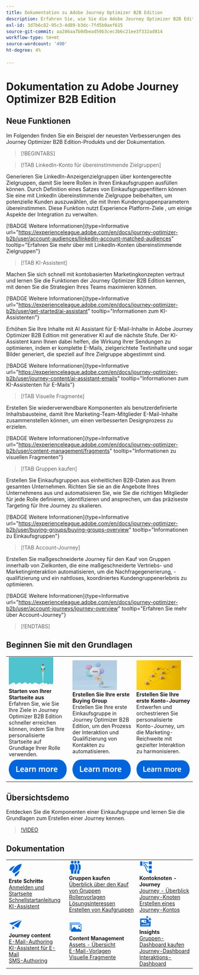 ```yaml
---
title: Dokumentation zu Adobe Journey Optimizer B2B Edition
description: Erfahren Sie, wie Sie die Adobe Journey Optimizer B2B Edition-Funktionen für die Orchestrierung von Konten und den Kauf von Journey mit integrierter generativer KI und branchenführender Automatisierung verwenden.
exl-id: 3d7b6c82-95c3-4d89-b3dc-7fd5b0aef615
source-git-commit: aa286aa7b0dbead59b3cec3b6c21ee3f332ad814
workflow-type: tm+mt
source-wordcount: '490'
ht-degree: 4%

---
```


# Dokumentation zu Adobe Journey Optimizer B2B Edition

## Neue Funktionen

Im Folgenden finden Sie ein Beispiel der neuesten Verbesserungen des Journey Optimizer B2B Edition-Produkts und der Dokumentation.

<!-- For a comprehensive list of features, improvements, and fixes, check out the detailed < Release Notes >. Stay up-to-date with the latest changes in our documentation by visiting the , < documentation updates page >. -->

>[!BEGINTABS]

>[!TAB LinkedIn-Konto für übereinstimmende Zielgruppen]

Generieren Sie LinkedIn-Anzeigenzielgruppen über kontengerechte Zielgruppen, damit Sie leere Rollen in Ihren Einkaufsgruppen ausfüllen können. Durch Definition eines Satzes von Einkaufsgruppenfiltern können Sie eine mit LinkedIn übereinstimmende Zielgruppe beibehalten, um potenzielle Kunden auszuwählen, die mit Ihren Kundengruppenparametern übereinstimmen. Diese Funktion nutzt Experience Platform-Ziele , um einige Aspekte der Integration zu verwalten.

[!BADGE Weitere Informationen]{type=Informative url="https://experienceleague.adobe.com/en/docs/journey-optimizer-b2b/user/account-audiences/linkedin-account-matched-audiences" tooltip="Erfahren Sie mehr über mit LinkedIn-Konten übereinstimmende Zielgruppen"}

>[!TAB KI-Assistent]

Machen Sie sich schnell mit kontobasierten Marketingkonzepten vertraut und lernen Sie die Funktionen der Journey Optimizer B2B Edition kennen, mit denen Sie die Strategien Ihres Teams maximieren können.

[!BADGE Weitere Informationen]{type=Informative url="https://experienceleague.adobe.com/en/docs/journey-optimizer-b2b/user/get-started/ai-assistant" tooltip="Informationen zum KI-Assistenten"}

Erhöhen Sie Ihre Inhalte mit AI Assistant für E-Mail-Inhalte in Adobe Journey Optimizer B2B Edition mit generativer KI auf die nächste Stufe. Der KI-Assistent kann Ihnen dabei helfen, die Wirkung Ihrer Sendungen zu optimieren, indem er komplette E-Mails, zielgerichtete Textinhalte und sogar Bilder generiert, die speziell auf Ihre Zielgruppe abgestimmt sind.

[!BADGE Weitere Informationen]{type=Informative url="https://experienceleague.adobe.com/en/docs/journey-optimizer-b2b/user/journey-content/ai-assistant-emails" tooltip="Informationen zum KI-Assistenten für E-Mails"}

>[!TAB Visuelle Fragmente]

Erstellen Sie wiederverwendbare Komponenten als benutzerdefinierte Inhaltsbausteine, damit Ihre Marketing-Team-Mitglieder E-Mail-Inhalte zusammenstellen können, um einen verbesserten Designprozess zu erzielen.

[!BADGE Weitere Informationen]{type=Informative url="https://experienceleague.adobe.com/en/docs/journey-optimizer-b2b/user/content-management/fragments" tooltip="Informationen zu visuellen Fragmenten"}

>[!TAB Gruppen kaufen]

Erstellen Sie Einkaufsgruppen aus einheitlichen B2B-Daten aus Ihrem gesamten Unternehmen. Richten Sie sie an die Angebote Ihres Unternehmens aus und automatisieren Sie, wie Sie die richtigen Mitglieder für jede Rolle definieren, identifizieren und ansprechen, um das präziseste Targeting für Ihre Journey zu skalieren.

[!BADGE Weitere Informationen]{type=Informative url="https://experienceleague.adobe.com/en/docs/journey-optimizer-b2b/user/buying-groups/buying-groups-overview" tooltip="Informationen zu Einkaufsgruppen"}

>[!TAB Account-Journey]

Erstellen Sie maßgeschneiderte Journey für den Kauf von Gruppen innerhalb von Zielkonten, die eine maßgeschneiderte Vertriebs- und Marketinginteraktion automatisieren, um die Nachfragegenerierung, -qualifizierung und ein nahtloses, koordiniertes Kundengruppenerlebnis zu optimieren.

[!BADGE Weitere Informationen]{type=Informative url="https://experienceleague.adobe.com/en/docs/journey-optimizer-b2b/user/account-journeys/journey-overview" tooltip="Erfahren Sie mehr über Account-Journey"}

>[!ENDTABS]

## Beginnen Sie mit den Grundlagen

<table style="table-layout:fixed">
  <tr style="border: 0;">
    <td>
    <a href="home-page.md"><img width="120px" src="./assets/launch.png"></a>
    <div><strong>Starten von Ihrer Startseite aus</strong><br/>Erfahren Sie, wie Sie Ihre Ziele in Journey Optimizer B2B Edition schneller erreichen können, indem Sie Ihre personalisierte Startseite auf Grundlage Ihrer Rolle verwenden.</div>
    </td>
      <td>
    <a href="buying-groups/buying-groups-overview.md"><img width="120px" src="./assets/communication.png"></a>
    <div><strong>Erstellen Sie Ihre erste Buying Group</strong><br/>Erstellen Sie Ihre erste Einkaufsgruppe in Journey Optimizer B2B Edition, um den Prozess der Interaktion und Qualifizierung von Kontakten zu automatisieren.</div>
    </td>
    <td>
    <a href="journeys/journey-overview.md"><img width="120px" src="./assets/flow.png"></a>
    <div><strong>Erstellen Sie Ihre erste Konto-Journey</strong><br/>Entwerfen und orchestrieren Sie personalisierte Konto-Journey, um die Marketing-Reichweite mit gezielter Interaktion zu harmonisieren. 
    </div>
    </td>
  </tr>
  <tr style="border: 0;">
    <td align="center"><a href="home-page.md"><img src="../assets/learn-more.svg"></a></td>
    <td align="center"><a href="buying-groups/buying-groups-overview.md"><img src="../assets/learn-more.svg"></a></td>
    <td align="center"><a href="journeys/journey-overview.md"><img src="../assets/learn-more.svg"></a></td>
    </tr>
</table>

## Übersichtsdemo

Entdecken Sie die Komponenten einer Einkaufsgruppe und lernen Sie die Grundlagen zum Erstellen einer Journey kennen.

>[!VIDEO](https://video.tv.adobe.com/v/3432054?quality=12)

## Dokumentation

<table style="table-layout:auto">
  <tr style="border: 0;">
    <td>
      <img src="../assets/do-not-localize/icon-quick-start.svg" width="35px"><br/>
      <strong>Erste Schritte</strong><br/><a href="home-page.md">Anmelden und Startseite</a><br/><a href="./start/get-started.md">Schnellstartanleitung</a> <br/><a href="./start/ai-assistant.md">KI-Assistent</a>
    </td>
    <!--
    <td>
      <img src="../assets/do-not-localize/icon-configure.svg" width="35px"><br/>
      <strong>Configuration<br/>administration</strong><br/><a href="using/configuration/channel-surfaces.md">Channel surfaces</a> - <a href="using/configuration/about-data-sources-events-actions.md">Configure journeys</a>  - <a href="using/administration/permissions-overview.md">Access control</a> - <a href="using/administration/sandboxes.md">Sandboxes management</a>
    </td> -->
    <td>
      <img src="../assets/do-not-localize/icon_audience.svg" width="35px"><br/>
      <strong>Gruppen kaufen</strong><br/><a href="./buying-groups/buying-groups-overview.md">Überblick über den Kauf von Gruppen</a><br/><a href="./buying-groups/buying-groups-role-templates.md">Rollenvorlagen</a><br/><a href="./buying-groups/solution-interests.md">Lösungsinteressen</a><br/><a href="./buying-groups/buying-groups-create.md">Erstellen von Kaufgruppen</a>
    </td>
    <td>
      <img src="../assets/do-not-localize/icon-paths.svg" width="35px"><br/>
      <strong>Kontoknoten - Journey </strong><br/><a href="./journeys/journey-overview.md">Journey - Überblick</a><br/><a href="./journeys/journey-nodes.md">Journey-Knoten</a><br/><a href="./journeys/journey-overview.md#create-an-account-journey">Erstellen eines Journey-Kontos</a>
    </td>
  </tr>
  <tr style="border: 0;">
    <td>
      <img src="../assets/do-not-localize/icon-campaign.svg" width="35px"><br/>
      <strong>Journey content</strong><br/><a href="./content/email-authoring.md">E-Mail-Authoring</a><br/><a href="./content/ai-assistant-emails.md">KI-Assistent für E-Mail</a><br/><a href="./content/sms-authoring.md">SMS-Authoring</a>
    </td>
        <td>
      <img src="../assets/do-not-localize/icon_assets.svg" width="35px"><br/>
      <strong>Content Management</strong><br/><a href="./content/assets-overview.md">Assets - Übersicht</a><br/><a href="./content/email-templates.md">E-Mail-Vorlagen</a><br/><a href="./content/fragments.md">Visuelle Fragmente</a>
    </td>
    <td>
      <img src="../assets/do-not-localize/icon-offer.svg" width="35px"><br/>
      <strong>Insights</strong><br/><a href="./dashboards/buying-groups-dashboard.md">Gruppen-Dashboard kaufen</a><br/><a href="./dashboards/journeys-dashboard.md">Journey-Dashboard</a><br/><a href="./dashboards/engagement-dashboard.md">Interaktions-Dashboard</a>
    </td>

</tr>
</table>

<!-- 

## Additional resources

<table style="table-layout:fixed"><tr style="border: 0;">
<td><strong>Adobe Journey Optimizer</strong><br/>
<a href="https://experienceleague.adobe.com/docs/journey-optimizer-learn/tutorials/overview.html" target="_blank">Tutorials</a> - <a href="https://helpx.adobe.com/legal/product-descriptions/adobe-journey-optimizer.html" target="_blank">Product description</a> - <a href="https://www.adobe.com/content/dam/cc/en/security/pdfs/AJO_SecurityOverview.pdf" target="_blank">Security overview (PDF)</a> - <a href="https://developer.adobe.com/journey-optimizer-apis/" target="_blank">APIs reference</a> - <a href="https://experienceleague.adobe.com/tools/ajo-schemas/schema-dictionary.html" target="_blank">Journey Optimizer Schema Dictionary</a>

</td>
<td><strong>Adobe Experience Platform</strong><br/>
<a href="https://experienceleague.adobe.com/docs/experience-platform/landing/home.html" target="_blank">Documentation</a> - <a href="https://www.adobe.com/experience-platform/documentation-and-developer-resources.html" target="_blank">Developers resources</a>
</td>
</tr></table> -->
